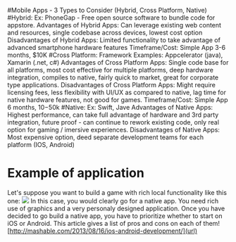 #Mobile Apps - 3 Types to Consider (Hybrid, Cross Platform, Native)
#Hybrid:
  Ex: PhoneGap - Free open source software to bundle code for appstore.
  Advantages of Hybrid Apps: Can leverage existing web content and resources, single codebase across devices, lowest cost option
  Disadvantages of Hybrid Apps: Limited functionality to take advantage of advanced smartphone hardware features
  Timeframe/Cost: Simple App 3-6 months, $10K
#Cross Platform:
  Framework Examples: Appcelerator (java), Xamarin (.net, c#)
  Advantages of Cross Platform Apps: Single code base for all platforms, most cost effective for multiple platforms, deep hardware integration, compiles to native, fairly quick to market, great for corporate type applications.
  Disadvantages of Cross Platform Apps: Might require licensing fees, less flexibility with UI/UX as compared to native, lag time for native hardware features, not good for games.
  Timeframe/Cost: Simple App 6 months, $10-$50k
#Native:
  Ex: Swift, Jave
  Advantages of Native Apps: Highest performance, can take full advantage of hardware and 3rd party integration, future proof - can continue to rework existing code, only real option for gaming / imersive experiences.
  Disadvantages of Native Apps: Most expensive option, deed separate development teams for each platform (IOS, Android)
  
  # Example of application
  Let's suppose you want to build a game with rich local functionality like this one:
  ![](https://cloud.githubusercontent.com/assets/17224915/13376087/6c693466-dd7f-11e5-9c4f-ddbcc1bf849b.jpg)
In this case, you would clearly go for a native app. You need rich use of graphics and a very personaly designed application. Once you have decided to go build a native app, you have to prioritize whether to start on iOS or Android. This article gives a list of pros and cons on each of them! 
[http://mashable.com/2013/08/16/ios-android-development/](url)
